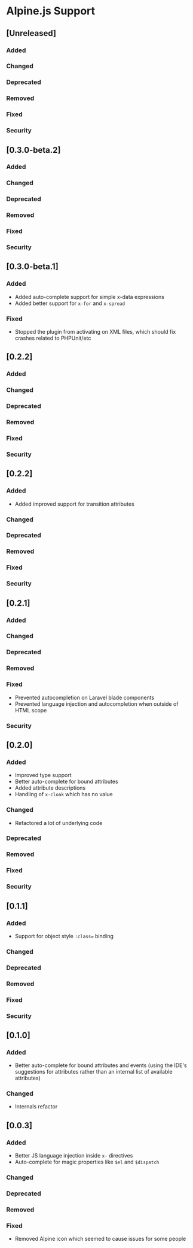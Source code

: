 <!-- Keep a Changelog guide -> https://keepachangelog.com -->

# Alpine.js Support

## [Unreleased]
### Added

### Changed

### Deprecated

### Removed

### Fixed

### Security
## [0.3.0-beta.2]
### Added

### Changed

### Deprecated

### Removed

### Fixed

### Security
## [0.3.0-beta.1]

### Added

- Added auto-complete support for simple x-data expressions
- Added better support for `x-for` and `x-spread`

### Fixed

- Stopped the plugin from activating on XML files, which should fix crashes related to PHPUnit/etc

## [0.2.2]

### Added

### Changed

### Deprecated

### Removed

### Fixed

### Security
## [0.2.2]
### Added

- Added improved support for transition attributes

### Changed

### Deprecated

### Removed

### Fixed

### Security

## [0.2.1]

### Added

### Changed

### Deprecated

### Removed

### Fixed

- Prevented autocompletion on Laravel blade components
- Prevented language injection and autocompletion when outside of HTML scope

### Security

## [0.2.0]

### Added

- Improved type support
- Better auto-complete for bound attributes
- Added attribute descriptions
- Handling of `x-cloak` which has no value

### Changed

- Refactored a lot of underlying code

### Deprecated

### Removed

### Fixed

### Security

## [0.1.1]

### Added

- Support for object style `:class=` binding

### Changed

### Deprecated

### Removed

### Fixed

### Security

## [0.1.0]

### Added

- Better auto-complete for bound attributes and events (using the IDE's suggestions for attributes 
  rather than an internal list of available attributes)

### Changed

- Internals refactor

## [0.0.3]
### Added

- Better JS language injection inside `x-` directives
- Auto-complete for magic properties like `$el` and `$dispatch`

### Changed

### Deprecated

### Removed

### Fixed

- Removed Alpine icon which seemed to cause issues for some people
